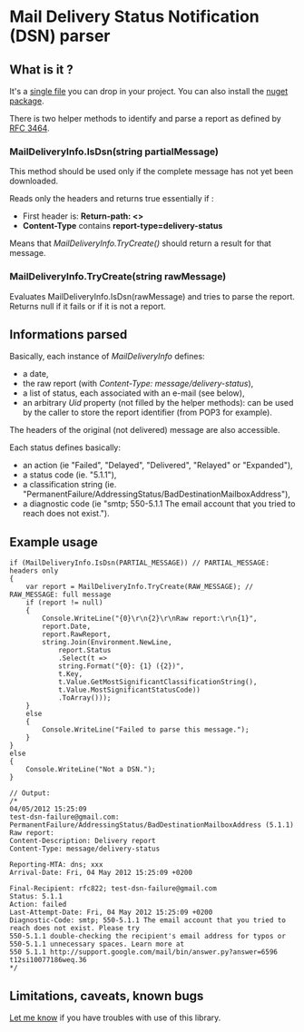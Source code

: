 # Mail Delivery Status Notification (DSN) parser

## What is it ?

It's a [single file](https://github.com/eric-b/DSN-Parser/blob/master/DSNParser/MailDeliveryInfo.cs) you can drop in your project. You can also install the [nuget package](http://nuget.org/packages/DSNParser).

There is two helper methods to identify and parse a report as defined by [RFC 3464](http://tools.ietf.org/html/rfc3464).

### MailDeliveryInfo.IsDsn(string partialMessage)

This method should be used only if the complete message has not yet been downloaded.

Reads only the headers and returns true essentially if :

* First header is: **Return-path: <>**
* **Content-Type** contains **report-type=delivery-status**

Means that *MailDeliveryInfo.TryCreate()* should return a result for that message.

### MailDeliveryInfo.TryCreate(string rawMessage)

Evaluates MailDeliveryInfo.IsDsn(rawMessage) and tries to parse the report. Returns null if it fails or if it is not a report.

## Informations parsed

Basically, each instance of *MailDeliveryInfo* defines:

* a date,
* the raw report (with *Content-Type: message/delivery-status*),
* a list of status, each associated with an e-mail (see below),
* an arbitrary *Uid* property (not filled by the helper methods): can be used by the caller to store the report identifier (from POP3 for example).

The headers of the original (not delivered) message are also accessible.

Each status defines basically:

* an action (ie "Failed", "Delayed", "Delivered", "Relayed" or "Expanded"),
* a status code (ie. "5.1.1"),
* a classification string (ie. "PermanentFailure/AddressingStatus/BadDestinationMailboxAddress"),
* a diagnostic code (ie "smtp; 550-5.1.1 The email account that you tried to reach does not exist.").

## Example usage

	if (MailDeliveryInfo.IsDsn(PARTIAL_MESSAGE)) // PARTIAL_MESSAGE: headers only
	{
		var report = MailDeliveryInfo.TryCreate(RAW_MESSAGE); // RAW_MESSAGE: full message
		if (report != null)
		{
		    Console.WriteLine("{0}\r\n{2}\r\nRaw report:\r\n{1}",
			report.Date,
			report.RawReport,
			string.Join(Environment.NewLine,
			    report.Status
			    .Select(t =>
				string.Format("{0}: {1} ({2})",
				t.Key,
				t.Value.GetMostSignificantClassificationString(),
				t.Value.MostSignificantStatusCode))
			    .ToArray()));
		}
		else
		{
		    Console.WriteLine("Failed to parse this message.");
		}
	}
	else
	{
		Console.WriteLine("Not a DSN.");
	}
	
	// Output:
	/*
	04/05/2012 15:25:09
	test-dsn-failure@gmail.com: PermanentFailure/AddressingStatus/BadDestinationMailboxAddress (5.1.1)
	Raw report:
	Content-Description: Delivery report
	Content-Type: message/delivery-status
	
	Reporting-MTA: dns; xxx
	Arrival-Date: Fri, 04 May 2012 15:25:09 +0200
	
	Final-Recipient: rfc822; test-dsn-failure@gmail.com
	Status: 5.1.1
	Action: failed
	Last-Attempt-Date: Fri, 04 May 2012 15:25:09 +0200
	Diagnostic-Code: smtp; 550-5.1.1 The email account that you tried to reach does not exist. Please try
	550-5.1.1 double-checking the recipient's email address for typos or
	550-5.1.1 unnecessary spaces. Learn more at
	550 5.1.1 http://support.google.com/mail/bin/answer.py?answer=6596 t12si10077186weq.36
	*/
	
## Limitations, caveats, known bugs
[Let me know](https://github.com/eric-b/DSN-Parser/issues) if you have troubles with use of this library.



